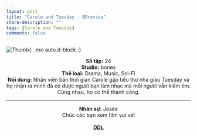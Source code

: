 ```yaml
---
layout: post
title: "Carole and Tuesday - BDrevise"
share-description: ""
tags: [Carole and Tuesday]
comments: false
---
```


![Thumb](https://tpn-team.github.io/assets/img/CaroleAndTuesday_thumb.webp){: .mx-auto.d-block :}
<center>
<b>Số tập:</b> 24 <br>
<b>Studio:</b> bones <br>
<b>Thể loại:</b> Drama, Music, Sci-Fi <br>
<b>Nội dung:</b> Nhân viên bán thời gian Carole gặp tiểu thư nhà giàu Tuesday và họ nhận ra mình đã có được người bạn làm nhạc mà mỗi người vẫn kiếm tìm. Cùng nhau, họ có thể thành công.<br>

<hr>

<b>Nhân sự:</b> Josée <br>
Chúc các bạn xem film vui vẻ!<br><br>
<b><a href="https://github.com/TPN-Team/TPN-Team-DDL/blob/master/Carole%20and%20Tuesday.md">DDL</a></b> <br>
</center>
<!-- excerpt-end -->
